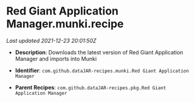# Red Giant Application Manager.munki.recipe

_Last updated 2021-12-23 20:01:50Z_

- **Description**: Downloads the latest version of Red Giant Application Manager and imports into Munki

- **Identifier**: `com.github.dataJAR-recipes.munki.Red Giant Application Manager`

- **Parent Recipes**: `com.github.dataJAR-recipes.pkg.Red Giant Application Manager`
